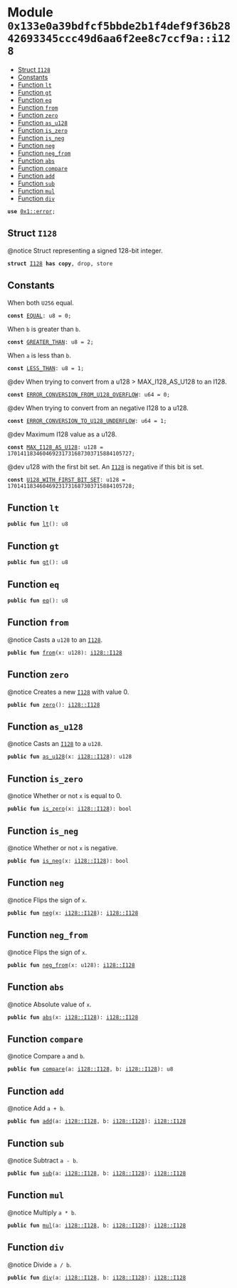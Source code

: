 
<a id="0x133e0a39bdfcf5bbde2b1f4def9f36b2842693345ccc49d6aa6f2ee8c7ccf9a_i128"></a>

# Module `0x133e0a39bdfcf5bbde2b1f4def9f36b2842693345ccc49d6aa6f2ee8c7ccf9a::i128`



-  [Struct `I128`](#0x133e0a39bdfcf5bbde2b1f4def9f36b2842693345ccc49d6aa6f2ee8c7ccf9a_i128_I128)
-  [Constants](#@Constants_0)
-  [Function `lt`](#0x133e0a39bdfcf5bbde2b1f4def9f36b2842693345ccc49d6aa6f2ee8c7ccf9a_i128_lt)
-  [Function `gt`](#0x133e0a39bdfcf5bbde2b1f4def9f36b2842693345ccc49d6aa6f2ee8c7ccf9a_i128_gt)
-  [Function `eq`](#0x133e0a39bdfcf5bbde2b1f4def9f36b2842693345ccc49d6aa6f2ee8c7ccf9a_i128_eq)
-  [Function `from`](#0x133e0a39bdfcf5bbde2b1f4def9f36b2842693345ccc49d6aa6f2ee8c7ccf9a_i128_from)
-  [Function `zero`](#0x133e0a39bdfcf5bbde2b1f4def9f36b2842693345ccc49d6aa6f2ee8c7ccf9a_i128_zero)
-  [Function `as_u128`](#0x133e0a39bdfcf5bbde2b1f4def9f36b2842693345ccc49d6aa6f2ee8c7ccf9a_i128_as_u128)
-  [Function `is_zero`](#0x133e0a39bdfcf5bbde2b1f4def9f36b2842693345ccc49d6aa6f2ee8c7ccf9a_i128_is_zero)
-  [Function `is_neg`](#0x133e0a39bdfcf5bbde2b1f4def9f36b2842693345ccc49d6aa6f2ee8c7ccf9a_i128_is_neg)
-  [Function `neg`](#0x133e0a39bdfcf5bbde2b1f4def9f36b2842693345ccc49d6aa6f2ee8c7ccf9a_i128_neg)
-  [Function `neg_from`](#0x133e0a39bdfcf5bbde2b1f4def9f36b2842693345ccc49d6aa6f2ee8c7ccf9a_i128_neg_from)
-  [Function `abs`](#0x133e0a39bdfcf5bbde2b1f4def9f36b2842693345ccc49d6aa6f2ee8c7ccf9a_i128_abs)
-  [Function `compare`](#0x133e0a39bdfcf5bbde2b1f4def9f36b2842693345ccc49d6aa6f2ee8c7ccf9a_i128_compare)
-  [Function `add`](#0x133e0a39bdfcf5bbde2b1f4def9f36b2842693345ccc49d6aa6f2ee8c7ccf9a_i128_add)
-  [Function `sub`](#0x133e0a39bdfcf5bbde2b1f4def9f36b2842693345ccc49d6aa6f2ee8c7ccf9a_i128_sub)
-  [Function `mul`](#0x133e0a39bdfcf5bbde2b1f4def9f36b2842693345ccc49d6aa6f2ee8c7ccf9a_i128_mul)
-  [Function `div`](#0x133e0a39bdfcf5bbde2b1f4def9f36b2842693345ccc49d6aa6f2ee8c7ccf9a_i128_div)


<pre><code><b>use</b> <a href="">0x1::error</a>;
</code></pre>



<a id="0x133e0a39bdfcf5bbde2b1f4def9f36b2842693345ccc49d6aa6f2ee8c7ccf9a_i128_I128"></a>

## Struct `I128`

@notice Struct representing a signed 128-bit integer.


<pre><code><b>struct</b> <a href="i128.md#0x133e0a39bdfcf5bbde2b1f4def9f36b2842693345ccc49d6aa6f2ee8c7ccf9a_i128_I128">I128</a> <b>has</b> <b>copy</b>, drop, store
</code></pre>



<a id="@Constants_0"></a>

## Constants


<a id="0x133e0a39bdfcf5bbde2b1f4def9f36b2842693345ccc49d6aa6f2ee8c7ccf9a_i128_EQUAL"></a>

When both <code>U256</code> equal.


<pre><code><b>const</b> <a href="i128.md#0x133e0a39bdfcf5bbde2b1f4def9f36b2842693345ccc49d6aa6f2ee8c7ccf9a_i128_EQUAL">EQUAL</a>: u8 = 0;
</code></pre>



<a id="0x133e0a39bdfcf5bbde2b1f4def9f36b2842693345ccc49d6aa6f2ee8c7ccf9a_i128_GREATER_THAN"></a>

When <code>b</code> is greater than <code>b</code>.


<pre><code><b>const</b> <a href="i128.md#0x133e0a39bdfcf5bbde2b1f4def9f36b2842693345ccc49d6aa6f2ee8c7ccf9a_i128_GREATER_THAN">GREATER_THAN</a>: u8 = 2;
</code></pre>



<a id="0x133e0a39bdfcf5bbde2b1f4def9f36b2842693345ccc49d6aa6f2ee8c7ccf9a_i128_LESS_THAN"></a>

When <code>a</code> is less than <code>b</code>.


<pre><code><b>const</b> <a href="i128.md#0x133e0a39bdfcf5bbde2b1f4def9f36b2842693345ccc49d6aa6f2ee8c7ccf9a_i128_LESS_THAN">LESS_THAN</a>: u8 = 1;
</code></pre>



<a id="0x133e0a39bdfcf5bbde2b1f4def9f36b2842693345ccc49d6aa6f2ee8c7ccf9a_i128_ERROR_CONVERSION_FROM_U128_OVERFLOW"></a>

@dev When trying to convert from a u128 > MAX_I128_AS_U128 to an I128.


<pre><code><b>const</b> <a href="i128.md#0x133e0a39bdfcf5bbde2b1f4def9f36b2842693345ccc49d6aa6f2ee8c7ccf9a_i128_ERROR_CONVERSION_FROM_U128_OVERFLOW">ERROR_CONVERSION_FROM_U128_OVERFLOW</a>: u64 = 0;
</code></pre>



<a id="0x133e0a39bdfcf5bbde2b1f4def9f36b2842693345ccc49d6aa6f2ee8c7ccf9a_i128_ERROR_CONVERSION_TO_U128_UNDERFLOW"></a>

@dev When trying to convert from an negative I128 to a u128.


<pre><code><b>const</b> <a href="i128.md#0x133e0a39bdfcf5bbde2b1f4def9f36b2842693345ccc49d6aa6f2ee8c7ccf9a_i128_ERROR_CONVERSION_TO_U128_UNDERFLOW">ERROR_CONVERSION_TO_U128_UNDERFLOW</a>: u64 = 1;
</code></pre>



<a id="0x133e0a39bdfcf5bbde2b1f4def9f36b2842693345ccc49d6aa6f2ee8c7ccf9a_i128_MAX_I128_AS_U128"></a>

@dev Maximum I128 value as a u128.


<pre><code><b>const</b> <a href="i128.md#0x133e0a39bdfcf5bbde2b1f4def9f36b2842693345ccc49d6aa6f2ee8c7ccf9a_i128_MAX_I128_AS_U128">MAX_I128_AS_U128</a>: u128 = 170141183460469231731687303715884105727;
</code></pre>



<a id="0x133e0a39bdfcf5bbde2b1f4def9f36b2842693345ccc49d6aa6f2ee8c7ccf9a_i128_U128_WITH_FIRST_BIT_SET"></a>

@dev u128 with the first bit set. An <code><a href="i128.md#0x133e0a39bdfcf5bbde2b1f4def9f36b2842693345ccc49d6aa6f2ee8c7ccf9a_i128_I128">I128</a></code> is negative if this bit is set.


<pre><code><b>const</b> <a href="i128.md#0x133e0a39bdfcf5bbde2b1f4def9f36b2842693345ccc49d6aa6f2ee8c7ccf9a_i128_U128_WITH_FIRST_BIT_SET">U128_WITH_FIRST_BIT_SET</a>: u128 = 170141183460469231731687303715884105728;
</code></pre>



<a id="0x133e0a39bdfcf5bbde2b1f4def9f36b2842693345ccc49d6aa6f2ee8c7ccf9a_i128_lt"></a>

## Function `lt`



<pre><code><b>public</b> <b>fun</b> <a href="i128.md#0x133e0a39bdfcf5bbde2b1f4def9f36b2842693345ccc49d6aa6f2ee8c7ccf9a_i128_lt">lt</a>(): u8
</code></pre>



<a id="0x133e0a39bdfcf5bbde2b1f4def9f36b2842693345ccc49d6aa6f2ee8c7ccf9a_i128_gt"></a>

## Function `gt`



<pre><code><b>public</b> <b>fun</b> <a href="i128.md#0x133e0a39bdfcf5bbde2b1f4def9f36b2842693345ccc49d6aa6f2ee8c7ccf9a_i128_gt">gt</a>(): u8
</code></pre>



<a id="0x133e0a39bdfcf5bbde2b1f4def9f36b2842693345ccc49d6aa6f2ee8c7ccf9a_i128_eq"></a>

## Function `eq`



<pre><code><b>public</b> <b>fun</b> <a href="i128.md#0x133e0a39bdfcf5bbde2b1f4def9f36b2842693345ccc49d6aa6f2ee8c7ccf9a_i128_eq">eq</a>(): u8
</code></pre>



<a id="0x133e0a39bdfcf5bbde2b1f4def9f36b2842693345ccc49d6aa6f2ee8c7ccf9a_i128_from"></a>

## Function `from`

@notice Casts a <code>u128</code> to an <code><a href="i128.md#0x133e0a39bdfcf5bbde2b1f4def9f36b2842693345ccc49d6aa6f2ee8c7ccf9a_i128_I128">I128</a></code>.


<pre><code><b>public</b> <b>fun</b> <a href="i128.md#0x133e0a39bdfcf5bbde2b1f4def9f36b2842693345ccc49d6aa6f2ee8c7ccf9a_i128_from">from</a>(x: u128): <a href="i128.md#0x133e0a39bdfcf5bbde2b1f4def9f36b2842693345ccc49d6aa6f2ee8c7ccf9a_i128_I128">i128::I128</a>
</code></pre>



<a id="0x133e0a39bdfcf5bbde2b1f4def9f36b2842693345ccc49d6aa6f2ee8c7ccf9a_i128_zero"></a>

## Function `zero`

@notice Creates a new <code><a href="i128.md#0x133e0a39bdfcf5bbde2b1f4def9f36b2842693345ccc49d6aa6f2ee8c7ccf9a_i128_I128">I128</a></code> with value 0.


<pre><code><b>public</b> <b>fun</b> <a href="i128.md#0x133e0a39bdfcf5bbde2b1f4def9f36b2842693345ccc49d6aa6f2ee8c7ccf9a_i128_zero">zero</a>(): <a href="i128.md#0x133e0a39bdfcf5bbde2b1f4def9f36b2842693345ccc49d6aa6f2ee8c7ccf9a_i128_I128">i128::I128</a>
</code></pre>



<a id="0x133e0a39bdfcf5bbde2b1f4def9f36b2842693345ccc49d6aa6f2ee8c7ccf9a_i128_as_u128"></a>

## Function `as_u128`

@notice Casts an <code><a href="i128.md#0x133e0a39bdfcf5bbde2b1f4def9f36b2842693345ccc49d6aa6f2ee8c7ccf9a_i128_I128">I128</a></code> to a <code>u128</code>.


<pre><code><b>public</b> <b>fun</b> <a href="i128.md#0x133e0a39bdfcf5bbde2b1f4def9f36b2842693345ccc49d6aa6f2ee8c7ccf9a_i128_as_u128">as_u128</a>(x: <a href="i128.md#0x133e0a39bdfcf5bbde2b1f4def9f36b2842693345ccc49d6aa6f2ee8c7ccf9a_i128_I128">i128::I128</a>): u128
</code></pre>



<a id="0x133e0a39bdfcf5bbde2b1f4def9f36b2842693345ccc49d6aa6f2ee8c7ccf9a_i128_is_zero"></a>

## Function `is_zero`

@notice Whether or not <code>x</code> is equal to 0.


<pre><code><b>public</b> <b>fun</b> <a href="i128.md#0x133e0a39bdfcf5bbde2b1f4def9f36b2842693345ccc49d6aa6f2ee8c7ccf9a_i128_is_zero">is_zero</a>(x: <a href="i128.md#0x133e0a39bdfcf5bbde2b1f4def9f36b2842693345ccc49d6aa6f2ee8c7ccf9a_i128_I128">i128::I128</a>): bool
</code></pre>



<a id="0x133e0a39bdfcf5bbde2b1f4def9f36b2842693345ccc49d6aa6f2ee8c7ccf9a_i128_is_neg"></a>

## Function `is_neg`

@notice Whether or not <code>x</code> is negative.


<pre><code><b>public</b> <b>fun</b> <a href="i128.md#0x133e0a39bdfcf5bbde2b1f4def9f36b2842693345ccc49d6aa6f2ee8c7ccf9a_i128_is_neg">is_neg</a>(x: <a href="i128.md#0x133e0a39bdfcf5bbde2b1f4def9f36b2842693345ccc49d6aa6f2ee8c7ccf9a_i128_I128">i128::I128</a>): bool
</code></pre>



<a id="0x133e0a39bdfcf5bbde2b1f4def9f36b2842693345ccc49d6aa6f2ee8c7ccf9a_i128_neg"></a>

## Function `neg`

@notice Flips the sign of <code>x</code>.


<pre><code><b>public</b> <b>fun</b> <a href="i128.md#0x133e0a39bdfcf5bbde2b1f4def9f36b2842693345ccc49d6aa6f2ee8c7ccf9a_i128_neg">neg</a>(x: <a href="i128.md#0x133e0a39bdfcf5bbde2b1f4def9f36b2842693345ccc49d6aa6f2ee8c7ccf9a_i128_I128">i128::I128</a>): <a href="i128.md#0x133e0a39bdfcf5bbde2b1f4def9f36b2842693345ccc49d6aa6f2ee8c7ccf9a_i128_I128">i128::I128</a>
</code></pre>



<a id="0x133e0a39bdfcf5bbde2b1f4def9f36b2842693345ccc49d6aa6f2ee8c7ccf9a_i128_neg_from"></a>

## Function `neg_from`

@notice Flips the sign of <code>x</code>.


<pre><code><b>public</b> <b>fun</b> <a href="i128.md#0x133e0a39bdfcf5bbde2b1f4def9f36b2842693345ccc49d6aa6f2ee8c7ccf9a_i128_neg_from">neg_from</a>(x: u128): <a href="i128.md#0x133e0a39bdfcf5bbde2b1f4def9f36b2842693345ccc49d6aa6f2ee8c7ccf9a_i128_I128">i128::I128</a>
</code></pre>



<a id="0x133e0a39bdfcf5bbde2b1f4def9f36b2842693345ccc49d6aa6f2ee8c7ccf9a_i128_abs"></a>

## Function `abs`

@notice Absolute value of <code>x</code>.


<pre><code><b>public</b> <b>fun</b> <a href="i128.md#0x133e0a39bdfcf5bbde2b1f4def9f36b2842693345ccc49d6aa6f2ee8c7ccf9a_i128_abs">abs</a>(x: <a href="i128.md#0x133e0a39bdfcf5bbde2b1f4def9f36b2842693345ccc49d6aa6f2ee8c7ccf9a_i128_I128">i128::I128</a>): <a href="i128.md#0x133e0a39bdfcf5bbde2b1f4def9f36b2842693345ccc49d6aa6f2ee8c7ccf9a_i128_I128">i128::I128</a>
</code></pre>



<a id="0x133e0a39bdfcf5bbde2b1f4def9f36b2842693345ccc49d6aa6f2ee8c7ccf9a_i128_compare"></a>

## Function `compare`

@notice Compare <code>a</code> and <code>b</code>.


<pre><code><b>public</b> <b>fun</b> <a href="i128.md#0x133e0a39bdfcf5bbde2b1f4def9f36b2842693345ccc49d6aa6f2ee8c7ccf9a_i128_compare">compare</a>(a: <a href="i128.md#0x133e0a39bdfcf5bbde2b1f4def9f36b2842693345ccc49d6aa6f2ee8c7ccf9a_i128_I128">i128::I128</a>, b: <a href="i128.md#0x133e0a39bdfcf5bbde2b1f4def9f36b2842693345ccc49d6aa6f2ee8c7ccf9a_i128_I128">i128::I128</a>): u8
</code></pre>



<a id="0x133e0a39bdfcf5bbde2b1f4def9f36b2842693345ccc49d6aa6f2ee8c7ccf9a_i128_add"></a>

## Function `add`

@notice Add <code>a + b</code>.


<pre><code><b>public</b> <b>fun</b> <a href="i128.md#0x133e0a39bdfcf5bbde2b1f4def9f36b2842693345ccc49d6aa6f2ee8c7ccf9a_i128_add">add</a>(a: <a href="i128.md#0x133e0a39bdfcf5bbde2b1f4def9f36b2842693345ccc49d6aa6f2ee8c7ccf9a_i128_I128">i128::I128</a>, b: <a href="i128.md#0x133e0a39bdfcf5bbde2b1f4def9f36b2842693345ccc49d6aa6f2ee8c7ccf9a_i128_I128">i128::I128</a>): <a href="i128.md#0x133e0a39bdfcf5bbde2b1f4def9f36b2842693345ccc49d6aa6f2ee8c7ccf9a_i128_I128">i128::I128</a>
</code></pre>



<a id="0x133e0a39bdfcf5bbde2b1f4def9f36b2842693345ccc49d6aa6f2ee8c7ccf9a_i128_sub"></a>

## Function `sub`

@notice Subtract <code>a - b</code>.


<pre><code><b>public</b> <b>fun</b> <a href="i128.md#0x133e0a39bdfcf5bbde2b1f4def9f36b2842693345ccc49d6aa6f2ee8c7ccf9a_i128_sub">sub</a>(a: <a href="i128.md#0x133e0a39bdfcf5bbde2b1f4def9f36b2842693345ccc49d6aa6f2ee8c7ccf9a_i128_I128">i128::I128</a>, b: <a href="i128.md#0x133e0a39bdfcf5bbde2b1f4def9f36b2842693345ccc49d6aa6f2ee8c7ccf9a_i128_I128">i128::I128</a>): <a href="i128.md#0x133e0a39bdfcf5bbde2b1f4def9f36b2842693345ccc49d6aa6f2ee8c7ccf9a_i128_I128">i128::I128</a>
</code></pre>



<a id="0x133e0a39bdfcf5bbde2b1f4def9f36b2842693345ccc49d6aa6f2ee8c7ccf9a_i128_mul"></a>

## Function `mul`

@notice Multiply <code>a * b</code>.


<pre><code><b>public</b> <b>fun</b> <a href="i128.md#0x133e0a39bdfcf5bbde2b1f4def9f36b2842693345ccc49d6aa6f2ee8c7ccf9a_i128_mul">mul</a>(a: <a href="i128.md#0x133e0a39bdfcf5bbde2b1f4def9f36b2842693345ccc49d6aa6f2ee8c7ccf9a_i128_I128">i128::I128</a>, b: <a href="i128.md#0x133e0a39bdfcf5bbde2b1f4def9f36b2842693345ccc49d6aa6f2ee8c7ccf9a_i128_I128">i128::I128</a>): <a href="i128.md#0x133e0a39bdfcf5bbde2b1f4def9f36b2842693345ccc49d6aa6f2ee8c7ccf9a_i128_I128">i128::I128</a>
</code></pre>



<a id="0x133e0a39bdfcf5bbde2b1f4def9f36b2842693345ccc49d6aa6f2ee8c7ccf9a_i128_div"></a>

## Function `div`

@notice Divide <code>a / b</code>.


<pre><code><b>public</b> <b>fun</b> <a href="i128.md#0x133e0a39bdfcf5bbde2b1f4def9f36b2842693345ccc49d6aa6f2ee8c7ccf9a_i128_div">div</a>(a: <a href="i128.md#0x133e0a39bdfcf5bbde2b1f4def9f36b2842693345ccc49d6aa6f2ee8c7ccf9a_i128_I128">i128::I128</a>, b: <a href="i128.md#0x133e0a39bdfcf5bbde2b1f4def9f36b2842693345ccc49d6aa6f2ee8c7ccf9a_i128_I128">i128::I128</a>): <a href="i128.md#0x133e0a39bdfcf5bbde2b1f4def9f36b2842693345ccc49d6aa6f2ee8c7ccf9a_i128_I128">i128::I128</a>
</code></pre>
